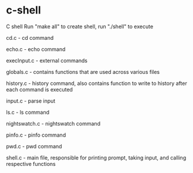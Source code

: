 # c-shell
C shell
Run "make all" to create shell, run "./shell" to execute

cd.c - cd command

echo.c - echo command 

execInput.c - external commands 

globals.c - contains functions that are used across various files

history.c - history command, also contains function to write to history after each command is executed 

input.c - parse input 

ls.c - ls command 

nightswatch.c - nightswatch command 

pinfo.c - pinfo command 

pwd.c - pwd command 

shell.c - main file, responsible for printing prompt, taking input, and calling respective functions
